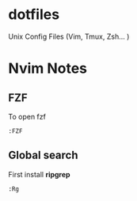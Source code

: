 # dotfiles
Unix Config Files (Vim, Tmux, Zsh... )

# Nvim Notes
## FZF
To open fzf

``` :FZF ```
## Global search
First install **ripgrep**

``` :Rg ``` 
